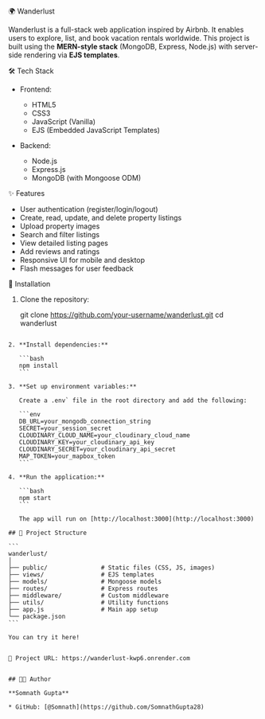 🌍 Wanderlust 

Wanderlust is a full-stack web application inspired by Airbnb. It enables users to explore, list, and book vacation rentals worldwide. This project is built using the **MERN-style stack** (MongoDB, Express, Node.js) with server-side rendering via **EJS templates**.

 🛠 Tech Stack

- Frontend:
  - HTML5
  - CSS3
  - JavaScript (Vanilla)
  - EJS (Embedded JavaScript Templates)

- Backend:
  - Node.js
  - Express.js
  - MongoDB (with Mongoose ODM)

 ✨ Features

- User authentication (register/login/logout)
- Create, read, update, and delete property listings
- Upload property images
- Search and filter listings
- View detailed listing pages
- Add reviews and ratings
- Responsive UI for mobile and desktop
- Flash messages for user feedback

 🚀 Installation

1. Clone the repository:


   git clone https://github.com/your-username/wanderlust.git
   cd wanderlust
````

2. **Install dependencies:**

   ```bash
   npm install
   ```

3. **Set up environment variables:**

   Create a .env` file in the root directory and add the following:

   ```env
   DB_URL=your_mongodb_connection_string
   SECRET=your_session_secret
   CLOUDINARY_CLOUD_NAME=your_cloudinary_cloud_name
   CLOUDINARY_KEY=your_cloudinary_api_key
   CLOUDINARY_SECRET=your_cloudinary_api_secret
   MAP_TOKEN=your_mapbox_token
   ```

4. **Run the application:**

   ```bash
   npm start
   ```

   The app will run on [http://localhost:3000](http://localhost:3000)

## 📂 Project Structure

```
wanderlust/
│
├── public/               # Static files (CSS, JS, images)
├── views/                # EJS templates
├── models/               # Mongoose models
├── routes/               # Express routes
├── middleware/           # Custom middleware
├── utils/                # Utility functions
├── app.js                # Main app setup
└── package.json
```

You can try it here!


🔗 Project URL: https://wanderlust-kwp6.onrender.com


## 🧑‍💻 Author

**Somnath Gupta**

* GitHub: [@Somnath](https://github.com/SomnathGupta28)


